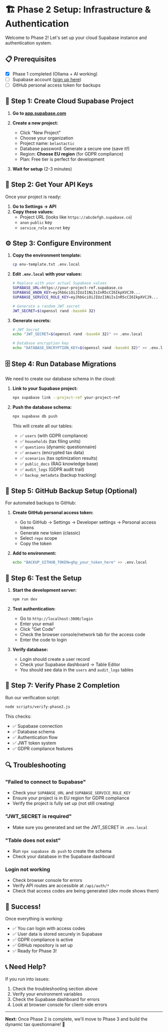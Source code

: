 # 🏗️ Phase 2 Setup: Infrastructure & Authentication

Welcome to Phase 2! Let's set up your cloud Supabase instance and authentication system.

## 📋 Prerequisites

- [x] Phase 1 completed (Ollama + AI working)
- [ ] Supabase account ([sign up here](https://app.supabase.com))
- [ ] GitHub personal access token for backups

## 🚀 Step 1: Create Cloud Supabase Project

1. **Go to [app.supabase.com](https://app.supabase.com)**

2. **Create a new project:**
   - Click "New Project"
   - Choose your organization
   - Project name: `belastactic`
   - Database password: Generate a secure one (save it!)
   - Region: **Choose EU region** (for GDPR compliance)
   - Plan: Free tier is perfect for development

3. **Wait for setup** (2-3 minutes)

## 🔑 Step 2: Get Your API Keys

Once your project is ready:

1. **Go to Settings → API**
2. **Copy these values:**
   - Project URL (looks like `https://abcdefgh.supabase.co`)
   - `anon` `public` key 
   - `service_role` `secret` key

## ⚙️ Step 3: Configure Environment

1. **Copy the environment template:**
   ```bash
   cp env-template.txt .env.local
   ```

2. **Edit `.env.local` with your values:**
   ```bash
   # Replace with your actual Supabase values
   SUPABASE_URL=https://your-project-ref.supabase.co
   SUPABASE_ANON_KEY=eyJhbGciOiJIUzI1NiIsInR5cCI6IkpXVCJ9...
   SUPABASE_SERVICE_ROLE_KEY=eyJhbGciOiJIUzI1NiIsInR5cCI6IkpXVCJ9...
   
   # Generate a random JWT secret
   JWT_SECRET=$(openssl rand -base64 32)
   ```

3. **Generate secrets:**
   ```bash
   # JWT Secret
   echo "JWT_SECRET=$(openssl rand -base64 32)" >> .env.local
   
   # Database encryption key
   echo "DATABASE_ENCRYPTION_KEY=$(openssl rand -base64 32)" >> .env.local
   ```

## 🗄️ Step 4: Run Database Migrations

We need to create our database schema in the cloud:

1. **Link to your Supabase project:**
   ```bash
   npx supabase link --project-ref your-project-ref
   ```

2. **Push the database schema:**
   ```bash
   npx supabase db push
   ```

   This will create all our tables:
   - ✅ `users` (with GDPR compliance)
   - ✅ `households` (tax filing units)
   - ✅ `questions` (dynamic questionnaire)
   - ✅ `answers` (encrypted tax data)
   - ✅ `scenarios` (tax optimization results)
   - ✅ `public_docs` (RAG knowledge base)
   - ✅ `audit_logs` (GDPR audit trail)
   - ✅ `backup_metadata` (backup tracking)

## 🔐 Step 5: GitHub Backup Setup (Optional)

For automated backups to GitHub:

1. **Create GitHub personal access token:**
   - Go to GitHub → Settings → Developer settings → Personal access tokens
   - Generate new token (classic)
   - Select `repo` scope
   - Copy the token

2. **Add to environment:**
   ```bash
   echo "BACKUP_GITHUB_TOKEN=ghp_your_token_here" >> .env.local
   ```

## 🧪 Step 6: Test the Setup

1. **Start the development server:**
   ```bash
   npm run dev
   ```

2. **Test authentication:**
   - Go to `http://localhost:3000/login`
   - Enter your email
   - Click "Get Code"
   - Check the browser console/network tab for the access code
   - Enter the code to login

3. **Verify database:**
   - Login should create a user record
   - Check your Supabase dashboard → Table Editor
   - You should see data in the `users` and `audit_logs` tables

## 🎯 Step 7: Verify Phase 2 Completion

Run our verification script:

```bash
node scripts/verify-phase2.js
```

This checks:
- ✅ Supabase connection
- ✅ Database schema
- ✅ Authentication flow
- ✅ JWT token system
- ✅ GDPR compliance features

## 🔍 Troubleshooting

### "Failed to connect to Supabase"
- Check your `SUPABASE_URL` and `SUPABASE_SERVICE_ROLE_KEY`
- Ensure your project is in EU region for GDPR compliance
- Verify the project is fully set up (not still creating)

### "JWT_SECRET is required"
- Make sure you generated and set the JWT_SECRET in `.env.local`

### "Table does not exist"
- Run `npx supabase db push` to create the schema
- Check your database in the Supabase dashboard

### Login not working
- Check browser console for errors
- Verify API routes are accessible at `/api/auth/*`
- Check that access codes are being generated (dev mode shows them)

## 🎉 Success!

Once everything is working:
- ✅ You can login with access codes
- ✅ User data is stored securely in Supabase
- ✅ GDPR compliance is active
- ✅ GitHub repository is set up
- ✅ Ready for Phase 3!

## 📞 Need Help?

If you run into issues:
1. Check the troubleshooting section above
2. Verify your environment variables
3. Check the Supabase dashboard for errors
4. Look at browser console for client-side errors

---

**Next:** Once Phase 2 is complete, we'll move to Phase 3 and build the dynamic tax questionnaire! 🚀 